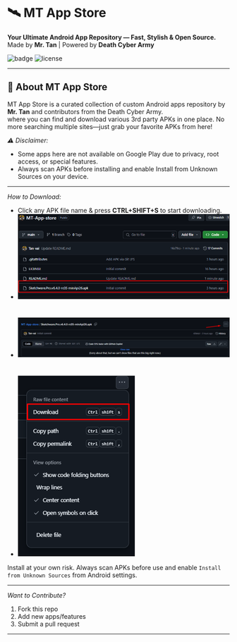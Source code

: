 # 🛰️ MT App Store

**Your Ultimate Android App Repository — Fast, Stylish & Open Source.**  
Made by **Mr. Tan** | Powered by **Death Cyber Army**

![badge](https://img.shields.io/badge/MT--App--Store-%20-black?logo=android&logoColor=green)
![license](https://img.shields.io/github/license/Tan-vai/MT-App-store)

---

## 🧠 About MT App Store

MT App Store is a curated collection of custom Android apps  repository  by **Mr. Tan** and contributors from the Death Cyber Army.  
where you can find and download various 3rd party APKs in one place. No more searching multiple sites—just grab your favorite APKs from here!


*⚠️ Disclaimer:*

- Some apps here are not available on Google Play due to privacy, root access, or special features.
- Always scan APKs before installing and enable Install from Unknown Sources on your device.

---
*How to Download:*

- Click any APK file name & press **CTRL+SHIFT+S** to start downloading.
- ![Download Instruction](Instraction/Screenshot_1.png)
  #
- ![Download Instruction](Instraction/Image.png)
  #
- ![Download Instruction](Instraction/pic.png)

Install at your own risk. Always scan APKs before use and enable `Install from Unknown Sources` from Android settings.

---
*Want to Contribute?*

1. Fork this repo
2. Add new apps/features
3. Submit a pull request

---




